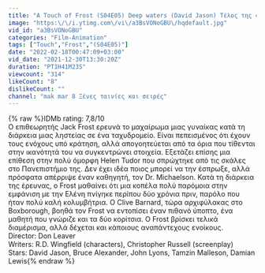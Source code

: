 ```yaml
---
title: "A Touch of Frost (S04E05) Deep waters (David Jason) Τέλος της 4ης σεζόν"
image: "https:\/\/i.ytimg.com\/vi\/a3BsVONoGBU\/hqdefault.jpg"
vid_id: "a3BsVONoGBU"
categories: "Film-Animation"
tags: ["Touch","Frost","(S04E05)"]
date: "2022-02-18T00:47:09+03:00"
vid_date: "2021-12-30T13:30:20Z"
duration: "PT1H41M23S"
viewcount: "314"
likeCount: "8"
dislikeCount: ""
channel: "mak mar 8 Ξένες ταινίες και σειρές"
---
```

{% raw %}IDMb rating: 7,8/10<br />Ο επιθεωρητής Jack Frost ερευνά το μαχαίρωμα μιας γυναίκας κατά τη διάρκεια μιας ληστείας σε ένα ταχυδρομείο. Είναι πεπεισμένος ότι έχουν τους ενόχους υπό κράτηση, αλλά απογοητεύεται από τα όρια που τίθενται στην ικανότητά του να συγκεντρώνει στοιχεία. Εξετάζει επίσης μια επίθεση στην πολύ όμορφη Helen Tudor που σπρώχτηκε από τις σκάλες στο Πανεπιστήμιο της. Δεν έχει ιδέα ποιος μπορεί να την έσπρωξε, αλλά πρόσφατα απέρριψε έναν καθηγητή, τον Dr. Michaelson. Κατά τη διάρκεια της έρευνας, ο Frost μαθαίνει ότι μια κοπέλα πολύ παρόμοια στην εμφάνιση με την Ελένη πνίγηκε περίπου δύο χρόνια πριν, παρόλο που ήταν πολύ καλή κολυμβήτρια. Ο Clive Barnard, τώρα αρχιφύλακας στο Boxborough, βοηθά τον Frost να εντοπίσει έναν πιθανό ύποπτο, ένα μαθητή που γνώριζε και τα δύο κορίτσια. Ο Frost βρίσκει τελικά διαμέρισμα, αλλά δέχεται και κάποιους αναπάντεχους ενοίκους.<br />Director: Don Leaver<br />Writers: R.D. Wingfield (characters), Christopher Russell (screenplay)<br />Stars: David Jason, Bruce Alexander, John Lyons, Tamzin Malleson, Damian Lewis{% endraw %}
